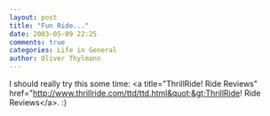 ```yaml
---
layout: post
title: "Fun Ride..."
date: 2003-05-09 22:25
comments: true
categories: Life in General
author: Oliver Thylmann
---
```



I should really try this some time: &lt;a title=&quot;ThrillRide! Ride Reviews&quot; href=&quot;http://www.thrillride.com/ttd/ttd.html&quot;&gt;ThrillRide! Ride Reviews&lt;/a&gt;. :)


